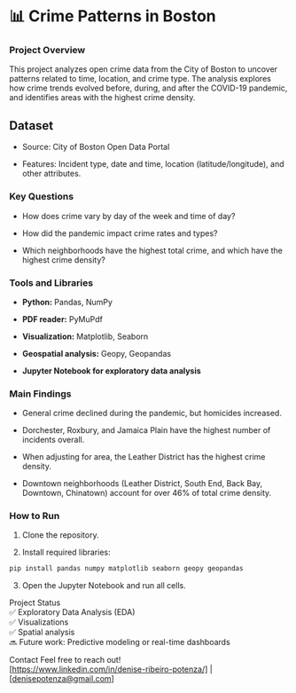 # 📊 Crime Patterns in Boston
### Project Overview
This project analyzes open crime data from the City of Boston to uncover patterns related to time, location, and crime type.
The analysis explores how crime trends evolved before, during, and after the COVID-19 pandemic, and identifies areas with the highest crime density.

## Dataset
* Source: City of Boston Open Data Portal

* Features: Incident type, date and time, location (latitude/longitude), and other attributes.

### Key Questions
* How does crime vary by day of the week and time of day?

* How did the pandemic impact crime rates and types?

* Which neighborhoods have the highest total crime, and which have the highest crime density?

### Tools and Libraries
* **Python:** Pandas, NumPy

* **PDF reader:** PyMuPdf

* **Visualization:** Matplotlib, Seaborn

* **Geospatial analysis:** Geopy, Geopandas

* **Jupyter Notebook for exploratory data analysis**

### Main Findings
* General crime declined during the pandemic, but homicides increased.

* Dorchester, Roxbury, and Jamaica Plain have the highest number of incidents overall.

* When adjusting for area, the Leather District has the highest crime density.

* Downtown neighborhoods (Leather District, South End, Back Bay, Downtown, Chinatown) account for over 46% of total crime density.

### How to Run
1. Clone the repository.

2. Install required libraries:

~~~bash
pip install pandas numpy matplotlib seaborn geopy geopandas 
~~~
3. Open the Jupyter Notebook and run all cells.


Project Status</br>
✅ Exploratory Data Analysis (EDA)</br>
✅ Visualizations</br>
✅ Spatial analysis</br>
🔜 Future work: Predictive modeling or real-time dashboards</br>

Contact
Feel free to reach out!</br>
[https://www.linkedin.com/in/denise-ribeiro-potenza/] | [denisepotenza@gmail.com]